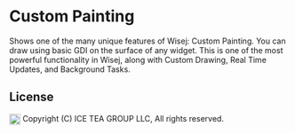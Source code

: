 Custom Painting
====

Shows one of the many unique features of Wisej: Custom Painting. You can draw using basic GDI on the surface of any widget. This is one of the most powerful functionality in Wisej, along with Custom Drawing, Real Time Updates, and Background Tasks.

License
-------
<img src="http://iceteagroup.com/wp-content/uploads/2017/01/Square-64x64-trasp.png" height="20" align="top"> Copyright (C) ICE TEA GROUP LLC, All rights reserved.

